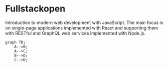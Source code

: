 # Fullstackopen
Introduction to modern web development with JavaScript. The main focus is on single-page applications implemented with React and supporting them with RESTful and GraphQL web services implemented with Node.js.
```mermaid
graph TD;
    A-->B;
    A-->C;
    B-->D;
    C-->D;
```
